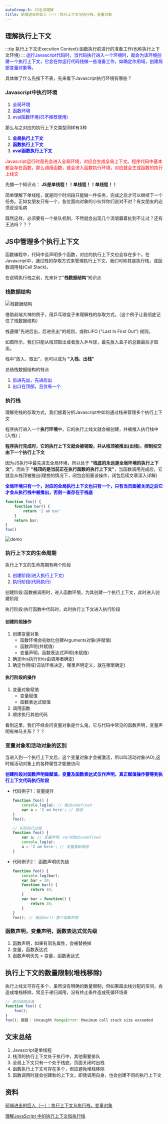 ```yaml
---
autoGroup-5: JS名词理解
title: 前端进击的巨人（一）：执行上下文与执行栈，变量对象
---
```

## 理解执行上下文

:::tip
执行上下文(Execution Context):函数执行前进行的准备工作(也称执行上下文环境)
:::
<span style="color: blue">运行Javascript代码时，当代码执行进入一个环境时，就会为该环境创建一个执行上下文，它会在你运行代码钱做一些准备工作，如确定作用域，创建局部变量对象等。</span>

具体做了什么先按下不表，先来看下Javascript执行环境有哪些？

### Javascript中执行环境
1. <span style="color: blue">全局环境</span>
2. <span style="color: blue">函数环境</span>
3. <span style="color: blue">eval函数环境(已不推荐使用)</span>

那么与之对应的执行上下文类型同样有3种

1. <span style="color: blue">**全局执行上下文**</span>
2. <span style="color: blue">**函数执行上下文**</span>
3. <span style="color: blue">**eval函数执行上下文**</span>

<span style="color: red">Javascript运行时首先会进入全局环境，对应会生成全局上下文。程序代码中基本都会存在函数，那么调用函数，就会进入函数执行环境，对应就会生成函数的执行上线文</span>

先播一个知识点： **JS是单线程！！单线程！！单线程！！**

简单理解下单线程，就是同个时间段只能做一件任务，完成之后才可以继续下一个任务。正如女朋友只有一个，各位面向对象的小伙伴你们说对不对？有女朋友的必须说没毛病

既然这样，必须要有一个排队机制，不然就会出现几个流氓霸着扯到不让过？还有王法吗？？？

## JS中管理多个执行上下文
函数编程中，代码中会声明多个函数，对应的执行上下文也会存在多个。在Javascript中，通过栈的存取方式来管理执行上下文，我们可称其是执行栈，或函数调用栈(Call Stack)。

在说明执行栈之前，先来补丁"**栈数据结构**"知识点

### 栈数据结构

![栈数据结构](./images/1657297207028.jpg)

借助前端大神的例子，用乒乓球盒子来理解栈的存取方式。（这个例子让我彻底记住了栈数据结构）

栈遵循"先进后出，后进先出"的规则，或称LIFO ("Last In First Out") 规则。

如图所示，我们只能从栈顶取出或者放入乒乓球，最先放入盒子的总数最后才取出。

栈中"放入、取出"，也可以成为 **"入栈、出栈"**

总结栈数据结构的特点
1.  <span style="color: blue">后进先出，先进后出</span>
1.  <span style="color: blue">出口在顶部，且仅有一个</span>

### 执行栈
理解完栈的存取方式，我们接着分析Javascript中如何通过栈来管理多个执行上下文

程序执行进入一个**执行环境**中，它的执行上线文就会被创建，并被推入执行栈中(入栈)；

**程序执行完成时，它的执行上下文就会被销毁，并从栈顶被推出(出栈)，控制权交由下一个执行上下文**

因为JS执行中最先进去全局环境，所以处于 **"栈底的永远是全局环境的执行上下文"**。而处于 **"栈顶的是当前正在执行函数的执行上下文"**，当函数调用完成后，它就会从栈顶被推出(理想的情况下，闭包会阻塞该操作，闭包后续文章深入详解)

<span style="color:blue">**全局环境只有一个，对应的全局执行上下文也只有一个，只有当页面被关闭之后它才会从执行栈中被推出，否则一直存在于栈底**</span>

```js
function foo() {
    function bar() {
        return 'I am bar'
    }
    return bar;
}
foo()
```
![demo](./images/1657297633266.jpg)

### 执行上下文的生命周期
执行上下文的生命周期有两个阶段

1. <span style="color: blue">创建阶段(进入执行上下文)</span>
2. <span style="color: blue">执行阶段(代码执行)</span>

创建阶段:函数被调用时，进入函数环境，为其创建一个执行上下文，此时进入创建阶段

执行阶段:执行函数中代码时，此时执行上下文进入执行阶段

#### 创建阶段操作
1. 创建变量对象
    - 函数环境会初始化创建Arguments对象(并赋值)
    - 函数声明(并赋值)
    - 变量声明，函数表达式声明(未赋值)
2. 确定this执行(this由调用者确定)
3. 确定作用域(词法环境决定，哪里声明定义，就在哪里确定)

#### 执行阶段的操作
1. 变量对象赋值
    - 变量赋值
    - 函数表达式赋值
2. 调用函数
3. 顺序执行其他代码

看到这里，我们不经会问变量对象是什么鬼，它与代码中常见的函数声明，变量声明有神马关系？？？

### 变量对象和活动对象的区别
当进入到一个执行上下文后，这个变量对象才会被激活，所以叫活动对象(AO),这时候活动对象上的各种属性才能被访问

<span style="color: blue">**创建阶段对函数声明做赋值，变量及函数表达式仅作声明，真正赋值操作要等到执行上下文代码执行阶段**</span>

- 代码例子1：变量提升
    
    ```js
    function foo() {
        console.log(a); // 输出undefined
        var a = 'I am here'; // 赋值
    }
    foo();

    // 实际执行过程
    function foo() {
        var a; // 变量声明，var初始化undefined
        console.log(a);
        a = 'I am here'; // 变量重新赋值
    }
    ```
- 代码例子2： 函数声明优先级

    ```js
    function foo() {
        console.log(bar);
        var bar = 20;
        function bar() {
            return 10;
        }
        var bar = function() {
            return 30;
        }
    }
    foo(); // 输出bar() 整个函数声明
    ```
### 函数声明，变量声明，函数表达式优先级
1. 函数声明，如果有同名属性，会被替换掉
2. 变量，函数表达式
3. 函数声明优先 > 变量，函数表达式

## 执行上下文的数量限制(堆栈移除)
执行上线文可存在多个，虽然没有明确的数量限制，但如果超出栈分配的空间，会造成堆栈移除。常见于递归调用，没有终止条件造成死循环场景
```js
// 递归调用自身
function foo() {
    foo();
}
foo(); 报错： Uncaught RangeError: Maximum call stack size exceeded
```
## 文末总结
1. Javascript是单线程
2. 栈顶的执行上下文处于执行中，其他需要排队
3. 全局上下文只有一个处于栈底，页面关闭时出栈
4. 函数执行上下文可存在多个，但应避免堆栈移除
5. 函数调用时就会创建新的上下文，即使调用自身，也会创建不同的执行上下文


## 资料
[前端进击的巨人（一）：执行上下文与执行栈，变量对象](https://segmentfault.com/a/1190000017890535)

[理解JavaScript 中的执行上下文和执行栈](https://github.com/yygmind/blog/issues/12)